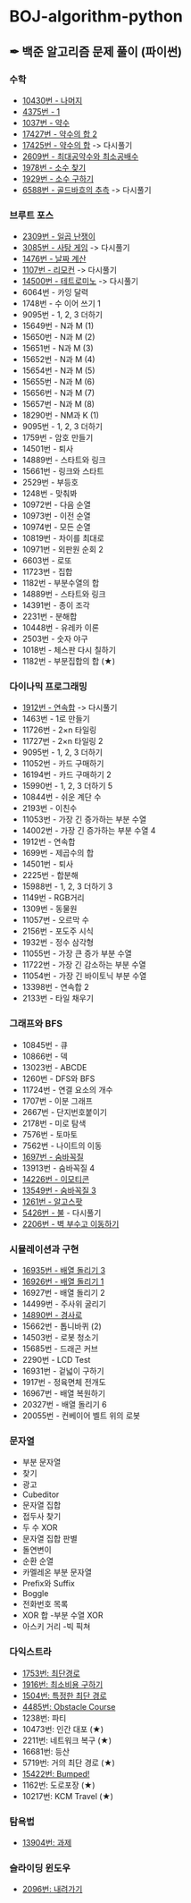 # BOJ-algorithm-python
## ✒ 백준 알고리즘 문제 풀이 (파이썬)

### 수학
- [10430번 - 나머지](https://github.com/BongjinKim/BOJ-algorithm-python/blob/main/Math/BOJ-10430.py)
- [4375번 - 1](https://github.com/BongjinKim/BOJ-algorithm-python/blob/main/Math/1-4375.py)
- [1037번 - 약수](https://github.com/BongjinKim/BOJ-algorithm-python/blob/main/Math/약수-1037.py)
- [17427번 - 약수의 합 2](https://github.com/BongjinKim/BOJ-algorithm-python/blob/main/Math/약수의합2-17427.py)
- [17425번 - 약수의 합](https://github.com/BongjinKim/BOJ-algorithm-python/blob/main/Math/약수의합-17425.py) -> 다시풀기
- [2609번 - 최대공약수와 최소공배수](https://github.com/BongjinKim/BOJ-algorithm-python/blob/main/Math/최대공약수와최소공배수-2609.py)
- [1978번 - 소수 찾기](https://github.com/BongjinKim/BOJ-algorithm-python/blob/main/Math/BOJ-1978.py)
- [1929번 - 소수 구하기](https://github.com/BongjinKim/BOJ-algorithm-python/blob/main/Math/BOJ-1929.py)
- [6588번 - 골드바흐의 추측](https://github.com/BongjinKim/BOJ-algorithm-python/blob/main/Math/골드바흐의추측-6588.py) -> 다시풀기 
  


### 브루트 포스
- [2309번 - 일곱 난쟁이](https://github.com/BongjinKim/BOJ-algorithm-python/blob/main/Brute_Force/2309-%EC%9D%BC%EA%B3%B1%20%EB%82%9C%EC%9F%81%EC%9D%B4.py)
- [3085번 - 사탕 게임](https://github.com/BongjinKim/BOJ-algorithm-python/blob/main/Brute_Force/사탕게임-3085.py) -> 다시풀기
- [1476번 - 날짜 계산](https://www.acmicpc.net/problem/1476)
- [1107번 - 리모컨](https://www.acmicpc.net/problem/1107) -> 다시풀기
- [14500번 - 테트로미노](https://github.com/BongjinKim/BOJ-algorithm-python/blob/main/Brute_Force/14500-테트로미노.py) -> 다시풀기
- 6064번 - 카잉 달력
- 1748번 - 수 이어 쓰기 1
- 9095번 - 1, 2, 3 더하기
- 15649번 - N과 M (1)
- 15650번 - N과 M (2)
- 15651번 - N과 M (3)
- 15652번 - N과 M (4)
- 15654번 - N과 M (5)
- 15655번 - N과 M (6)
- 15656번 - N과 M (7)
- 15657번 - N과 M (8)
- 18290번 - NM과 K (1)
- 9095번 - 1, 2, 3 더하기
- 1759번 - 암호 만들기
- 14501번 - 퇴사
- 14889번 - 스타트와 링크
- 15661번 - 링크와 스타트
- 2529번 - 부등호
- 1248번 - 맞춰봐
- 10972번 - 다음 순열
- 10973번 - 이전 순열
- 10974번 - 모든 순열
- 10819번 - 차이를 최대로
- 10971번 - 외판원 순회 2
- 6603번 - 로또
- 11723번 - 집합
- 1182번 - 부분수열의 합
- 14889번 - 스타트와 링크
- 14391번 - 종이 조각
- 2231번 - 분해합
- 10448번 - 유레카 이론
- 2503번 - 숫자 야구
- 1018번 - 체스판 다시 칠하기
- 1182번 - 부분집합의 합 (★)
### 다이나믹 프로그래밍
- [1912번 - 연속합](https://www.acmicpc.net/problem/1912) -> 다시풀기
- 1463번 - 1로 만들기
- 11726번 - 2×n 타일링
- 11727번 - 2×n 타일링 2
- 9095번 - 1, 2, 3 더하기
- 11052번 - 카드 구매하기
- 16194번 - 카드 구매하기 2
- 15990번 - 1, 2, 3 더하기 5
- 10844번 - 쉬운 계단 수
- 2193번 - 이친수
- 11053번 - 가장 긴 증가하는 부분 수열
- 14002번 - 가장 긴 증가하는 부분 수열 4
- 1912번 - 연속합
- 1699번 - 제곱수의 합
- 14501번 - 퇴사
- 2225번 - 합분해
- 15988번 - 1, 2, 3 더하기 3
- 1149번 - RGB거리
- 1309번 - 동물원
- 11057번 - 오르막 수
- 2156번 - 포도주 시식
- 1932번 - 정수 삼각형
- 11055번 - 가장 큰 증가 부분 수열
- 11722번 - 가장 긴 감소하는 부분 수열
- 11054번 - 가장 긴 바이토닉 부분 수열
- 13398번 - 연속합 2
- 2133번 - 타일 채우기
### 그래프와 BFS
- 10845번 - 큐
- 10866번 - 덱
- 13023번 - ABCDE
- 1260번 - DFS와 BFS
- 11724번 - 연결 요소의 개수
- 1707번 - 이분 그래프
- 2667번 - 단지번호붙이기
- 2178번 - 미로 탐색
- 7576번 - 토마토
- 7562번 - 나이트의 이동
- [1697번 - 숨바꼭질](https://github.com/BongjinKim/BOJ-algorithm-python/blob/main/DFS_BFS/%EC%88%A8%EB%B0%94%EA%BC%AD%EC%A7%88-1697.py)
- 13913번 - 숨바꼭질 4
- [14226번 - 이모티콘](https://github.com/BongjinKim/BOJ-algorithm-python/blob/main/DFS_BFS/%EC%9D%B4%EB%AA%A8%ED%8B%B0%EC%BD%98-14226.py)
- [13549번 - 숨바꼭질 3](https://github.com/BongjinKim/BOJ-algorithm-python/blob/main/DFS_BFS/%EC%88%A8%EB%B0%94%EA%BC%AD%EC%A7%883.py)
- [1261번 - 알고스팟](https://github.com/BongjinKim/BOJ-algorithm-python/blob/main/DFS_BFS/%EC%95%8C%EA%B3%A0%EC%8A%A4%ED%8C%9F-1261.py)
- [5426번 - 불](https://github.com/BongjinKim/BOJ-algorithm-python/blob/main/DFS_BFS/5427-불.py) - 다시풀기
- [2206번 - 벽 부수고 이동하기](https://www.acmicpc.net/status?user_id=qhdwlsso&problem_id=2206&from_mine=1)
### 시뮬레이션과 구현
- [16935번 - 배열 돌리기 3](https://github.com/BongjinKim/BOJ-algorithm-python/blob/main/Implementation/BOJ16935.py)
- [16926번 - 배열 돌리기 1](https://github.com/BongjinKim/BOJ-algorithm-python/blob/main/Implementation/BOJ16926.py)
- 16927번 - 배열 돌리기 2
- 14499번 - 주사위 굴리기
- [14890번 - 경사로](https://github.com/BongjinKim/BOJ-algorithm-python/blob/main/Implementation/BOj14890.py)
- 15662번 - 톱니바퀴 (2)
- 14503번 - 로봇 청소기
- 15685번 - 드래곤 커브
- 2290번 - LCD Test
- 16931번 - 겉넓이 구하기
- 1917번 - 정육면체 전개도
- 16967번 - 배열 복원하기
- 20327번 - 배열 돌리기 6
- 20055번 - 컨베이어 벨트 위의 로봇
### 문자열
- 부분 문자열
- 찾기
- 광고
- Cubeditor
- 문자열 집합
- 접두사 찾기
- 두 수 XOR
- 문자열 집합 판별
- 돌연변이
- 순환 순열
- 카멜레온 부분 문자열
- Prefix와 Suffix
- Boggle
- 전화번호 목록
- XOR 합 
-부분 수열 XOR
- 아스키 거리
-빅 픽쳐
### 다익스트라
- [1753번: 최단경로](https://www.acmicpc.net/problem/1753)
- [1916번: 최소비용 구하기](https://www.acmicpc.net/problem/1916)
- [1504번: 특정한 최단 경로](https://www.acmicpc.net/problem/1504)
- [4485번: Obstacle Course](https://www.acmicpc.net/problem/6129)
- 1238번: 파티
- 10473번: 인간 대포 (★)
- 2211번: 네트워크 복구 (★)
- 16681번: 등산
- 5719번: 거의 최단 경로 (★)
- [15422번: Bumped!](https://www.acmicpc.net/problem/15422)
- 1162번: 도로포장 (★)
- 10217번: KCM Travel (★)

### 탐욕법
- [13904번: 과제](https://www.acmicpc.net/problem/13904)

### 슬라이딩 윈도우
- [2096번: 내려가기](https://www.acmicpc.net/problem/2096)